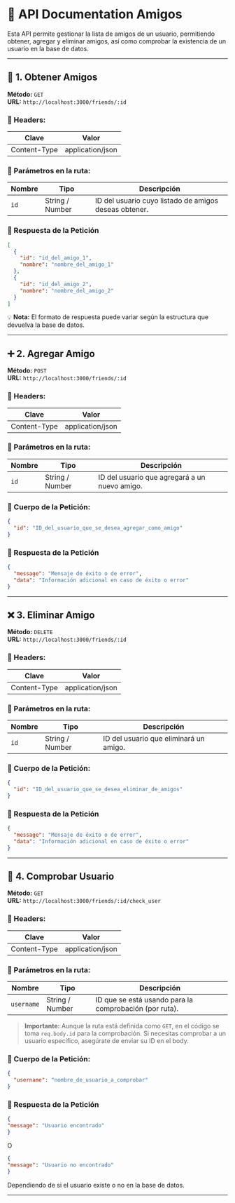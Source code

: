 # 📌 API Documentation Amigos

Esta API permite gestionar la lista de amigos de un usuario, permitiendo obtener, agregar y eliminar amigos, así como comprobar la existencia de un usuario en la base de datos.

---
## 🤝 1. Obtener Amigos
**Método:** `GET`  
**URL:** `http://localhost:3000/friends/:id`  

### 📌 Headers:
| Clave        | Valor               |
|-------------|--------------------|
| Content-Type | application/json  |

### 📌 Parámetros en la ruta:
| Nombre  | Tipo  | Descripción                                |
|---------|-------|--------------------------------------------|
| `id`    | String / Number | ID del usuario cuyo listado de amigos deseas obtener. |

### 📌 Respuesta de la Petición
~~~json
[
  {
    "id": "id_del_amigo_1",
    "nombre": "nombre_del_amigo_1"
  },
  {
    "id": "id_del_amigo_2",
    "nombre": "nombre_del_amigo_2"
  }
]
~~~
💡 **Nota:** El formato de respuesta puede variar según la estructura que devuelva la base de datos.

---

## ➕ 2. Agregar Amigo
**Método:** `POST`  
**URL:** `http://localhost:3000/friends/:id`  

### 📌 Headers:
| Clave        | Valor               |
|-------------|--------------------|
| Content-Type | application/json  |

### 📌 Parámetros en la ruta:
| Nombre  | Tipo  | Descripción                              |
|---------|-------|------------------------------------------|
| `id`    | String / Number | ID del usuario que agregará a un nuevo amigo. |

### 📌 Cuerpo de la Petición:
~~~json
{
  "id": "ID_del_usuario_que_se_desea_agregar_como_amigo"
}
~~~

### 📌 Respuesta de la Petición
~~~json
{
  "message": "Mensaje de éxito o de error",
  "data": "Información adicional en caso de éxito o error"
}
~~~

---

## ❌ 3. Eliminar Amigo
**Método:** `DELETE`  
**URL:** `http://localhost:3000/friends/:id`  

### 📌 Headers:
| Clave        | Valor               |
|-------------|--------------------|
| Content-Type | application/json  |

### 📌 Parámetros en la ruta:
| Nombre  | Tipo  | Descripción                                     |
|---------|-------|-------------------------------------------------|
| `id`    | String / Number | ID del usuario que eliminará un amigo. |

### 📌 Cuerpo de la Petición:
~~~json
{
  "id": "ID_del_usuario_que_se_desea_eliminar_de_amigos"
}
~~~

### 📌 Respuesta de la Petición
~~~json
{
  "message": "Mensaje de éxito o de error",
  "data": "Información adicional en caso de éxito o error"
}
~~~

---

## 🔎 4. Comprobar Usuario
**Método:** `GET`  
**URL:** `http://localhost:3000/friends/:id/check_user`  

### 📌 Headers:
| Clave        | Valor               |
|-------------|--------------------|
| Content-Type | application/json  |

### 📌 Parámetros en la ruta:
| Nombre  | Tipo  | Descripción                                           |
|---------|-------|-------------------------------------------------------|
| `username`    | String / Number | ID que se está usando para la comprobación (por ruta). |

> **Importante:** Aunque la ruta está definida como `GET`, en el código se toma `req.body.id` para la comprobación. Si necesitas comprobar a un usuario específico, asegúrate de enviar su ID en el body. 

### 📌 Cuerpo de la Petición:
~~~json
{
  "username": "nombre_de_usuario_a_comprobar"
}
~~~

### 📌 Respuesta de la Petición
~~~json
{
"message": "Usuario encontrado"
}
~~~
O
~~~json
{
"message": "Usuario no encontrado"
}
~~~
Dependiendo de si el usuario existe o no en la base de datos.

---

